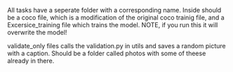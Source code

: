 All tasks have a seperate folder with a corresponding name.
Inside should be a coco file, which is a modification of the original coco trainig file, and a Excersice_training file which trains the model. NOTE, if you run this it will overwrite the model!

validate_only files calls the validation.py in utils and saves a random picture with a caption. Should be a folder called photos with some of theese already in there. 

